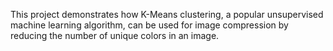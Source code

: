 This project demonstrates how K-Means clustering, a popular unsupervised machine learning algorithm, can be used for image compression by reducing the number of unique colors in an image.
